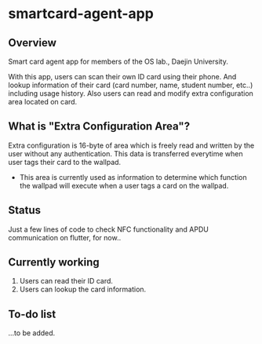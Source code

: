 smartcard-agent-app
===

Overview
---
Smart card agent app for members of the OS lab., Daejin University.

With this app, users can scan their own ID card using their phone.
And lookup information of their card (card number, name, student number, etc..) including usage history.
Also users can read and modify extra configuration area located on card.

What is "Extra Configuration Area"?
---
Extra configuration is 16-byte of area which is freely read and written by the user without any authentication.
This data is transferred everytime when user tags their card to the wallpad.

* This area is currently used as information to determine which function the wallpad will execute when a user tags a card on the wallpad.

Status
---
Just a few lines of code to check NFC functionality
and APDU communication on flutter, for now..

Currently working
---
1. Users can read their ID card.
2. Users can lookup the card information.

To-do list
---
...to be added. 